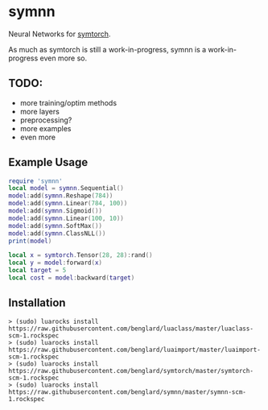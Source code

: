 # symnn

Neural Networks for [symtorch](https://github.com/benglard/symtorch).

As much as symtorch is still a work-in-progress, symnn is a work-in-progress even more so.

## TODO:
* more training/optim methods
* more layers
* preprocessing?
* more examples
* even more

## Example Usage

```lua
require 'symnn'
local model = symnn.Sequential()
model:add(symnn.Reshape(784))
model:add(symnn.Linear(784, 100))
model:add(symnn.Sigmoid())
model:add(symnn.Linear(100, 10))
model:add(symnn.SoftMax())
model:add(symnn.ClassNLL())
print(model)

local x = symtorch.Tensor(28, 28):rand()
local y = model:forward(x)
local target = 5
local cost = model:backward(target)
```

## Installation

```
> (sudo) luarocks install https://raw.githubusercontent.com/benglard/luaclass/master/luaclass-scm-1.rockspec
> (sudo) luarocks install https://raw.githubusercontent.com/benglard/luaimport/master/luaimport-scm-1.rockspec
> (sudo) luarocks install https://raw.githubusercontent.com/benglard/symtorch/master/symtorch-scm-1.rockspec
> (sudo) luarocks install https://raw.githubusercontent.com/benglard/symnn/master/symnn-scm-1.rockspec
```